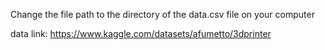 Change the file path to the directory of the data.csv file on your computer

data link: https://www.kaggle.com/datasets/afumetto/3dprinter

